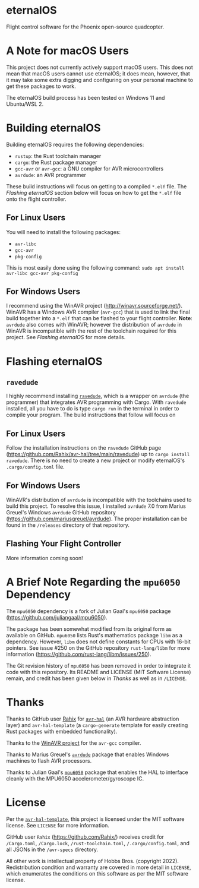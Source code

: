 eternalOS
=========

Flight control software for the Phoenix open-source quadcopter.

# A Note for macOS Users

This project does not currently actively support macOS users.  This does not mean that macOS users cannot use eternalOS; it does mean, however, that it may take some extra digging and configuring on your personal machine to get these packages to work.

The eternalOS build process has been tested on Windows 11 and Ubuntu/WSL 2.

# Building eternalOS

Building eternalOS requires the following dependencies:
- `rustup`: the Rust toolchain manager
- `cargo`: the Rust package manager
- `gcc-avr` or `avr-gcc`: a GNU compiler for AVR microcontrollers
- `avrdude`: an AVR programmer

These build instructions will focus on getting to a compiled `*.elf` file.  The *Flashing eternalOS* section below will focus on how to get the `*.elf` file onto the flight controller.

## For Linux Users

You will need to install the following packages:
- `avr-libc`
- `gcc-avr`
- `pkg-config`

This is most easily done using the following command: `sudo apt install avr-libc gcc-avr pkg-config`

## For Windows Users

I recommend using the WinAVR project (http://winavr.sourceforge.net/).  WinAVR has a Windows AVR compiler (`avr-gcc`) that is used to link the final build together into a `*.elf` that can be flashed to your flight controller.  **Note**: `avrdude` also comes with WinAVR; however the distribution of `avrdude` in WinAVR is incompatible with the rest of the toolchain required for this project.  See *Flashing eternalOS* for more details.

# Flashing eternalOS

## `ravedude`
I highly recommend installing [`ravedude`](https://github.com/Rahix/avr-hal/tree/main/ravedude), which is a wrapper on `avrdude` (the programmer) that integrates AVR programming with Cargo.  With `ravedude` installed, all you have to do is type `cargo run` in the terminal in order to compile your program.  The build instructions that follow will focus on 

## For Linux Users
Follow the installation instructions on the `ravedude` GitHub page (https://github.com/Rahix/avr-hal/tree/main/ravedude) up to `cargo install ravedude`.  There is no need to create a new project or modify eternalOS's `.cargo/config.toml` file.

## For Windows Users
WinAVR's distribution of `avrdude` is incompatible with the toolchains used to build this project.  To resolve this issue, I installed `avrdude` 7.0 from Marius Greuel's Windows `avrdude` GitHub repository (https://github.com/mariusgreuel/avrdude).  The proper installation can be found in the `/releases` directory of that repository.

## Flashing Your Flight Controller

More information coming soon!

# A Brief Note Regarding the `mpu6050` Dependency

The `mpu6050` dependency is a fork of Julian Gaal's `mpu6050` package (https://github.com/juliangaal/mpu6050).

The package has been somewhat modified from its original form as available on GitHub.  `mpu6050` lists Rust's mathematics package `libm` as a dependency.  However, `libm` does not define constants for CPUs with 16-bit pointers.  See issue #250 on the GitHub repository `rust-lang/libm` for more information (https://github.com/rust-lang/libm/issues/250).

The Git revision history of `mpu6050` has been removed in order to integrate it code with this repository.  Its README and LICENSE (MIT Software License) remain, and credit has been given below in *Thanks* as well as in `/LICENSE`.

# Thanks

Thanks to GitHub user [Rahix](https://github.com/Rahix/) for [`avr-hal`](https://github.com/Rahix/avr-hal-template) (an AVR hardware abstraction layer) and `avr-hal-template` (a `cargo-generate` template for easily creating Rust packages with embedded functionality).

Thanks to the [WinAVR project](http://winavr.sourceforge.net/) for the `avr-gcc` compiler.

Thanks to Marius Greuel's [`avrdude`](https://github.com/mariusgreuel/avrdude) package that enables Windows machines to flash AVR processors.

Thanks to Julian Gaal's [`mpu6050`](https://github.com/juliangaal/mpu6050) package that enables the HAL to interface cleanly with the MPU6050 accelerometer/gyroscope IC.

# License

Per the [`avr-hal-template`](https://github.com/Rahix/avr-hal-template), this project is licensed under the MIT software license.  See `LICENSE` for more information.

GitHub user `Rahix` (https://github.com/Rahix/) receives credit for `/Cargo.toml`, `/Cargo.lock`, `/rust-toolchain.toml`, `/.cargo/config.toml`, and all JSONs in the `/avr-specs` directory.

All other work is intellectual property of Hobbs Bros. (copyright 2022).  Redistribution condition and warranty are covered in more detail in `LICENSE`, which enumerates the conditions on this software as per the MIT software license.